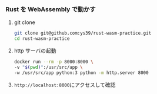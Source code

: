 ### Rust を WebAssembly で動かす

1. git clone

   ```bash
   git clone git@github.com:ys39/rust-wasm-practice.git
   cd rust-wasm-practice
   ```

2. http サーバの起動

   ```bash
   docker run --rm -p 8000:8000 \
   -v "$(pwd)":/usr/src/app \
   -w /usr/src/app python:3 python -m http.server 8000
   ```

3. `http://localhost:8000`にアクセスして確認
